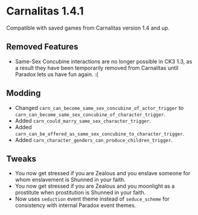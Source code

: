 # Carnalitas 1.4.1

Compatible with saved games from Carnalitas version 1.4 and up.

## Removed Features

* Same-Sex Concubine interactions are no longer possible in CK3 1.3, as a result they have been temporarily removed from Carnalitas until Paradox lets us have fun again. :(

## Modding

* Changed `carn_can_become_same_sex_concubine_of_actor_trigger` to `carn_can_become_same_sex_concubine_of_character_trigger`.
* Added `carn_could_marry_same_sex_character_trigger`.
* Added `carn_can_be_offered_as_same_sex_concubine_to_character_trigger`.
* Added `carn_character_genders_can_produce_children_trigger`.

## Tweaks

* You now get stressed if you are Zealous and you enslave someone for whom enslavement is Shunned in your faith.
* You now get stressed if  you are Zealous and you moonlight as a prostitute when prostitution is Shunned in your faith.
* Now uses `seduction` event theme instead of `seduce_scheme` for consistency with internal Paradox event themes.